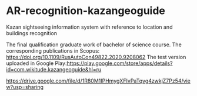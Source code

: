 # AR-recognition-kazangeoguide
 Kazan sightseeing information system with reference to location and buildings recognition
 
 The final qualification graduate work of bachelor of science course.
 The corresponding publications in Scopus: https://doi.org/10.1109/RusAutoCon49822.2020.9208062
 The test version uploaded in Google Play:https://play.google.com/store/apps/details?id=com.wikitude.kazangeoguide&hl=ru
 
 https://drive.google.com/file/d/1R80M1IPHmygXFIvPaTqvg4zwkjZ7Pz54/view?usp=sharing
 
